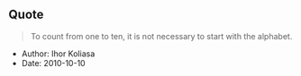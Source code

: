 ## Quote

> To count from one to ten, it is not necessary to start with the alphabet.

- Author: Ihor Koliasa
- Date: 2010-10-10
